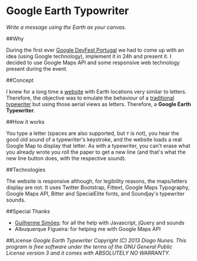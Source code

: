﻿# Google Earth Typowriter

*Write a message using the Earth as your canvas.*

##Why

During the first ever [Google DevFest Portugal](https://plus.google.com/events/ci9mfrnaa4orhffgb18eobhogfo) we had to come up with an idea (using Google technology), implement it in 24h and present it. I decided to use Google Maps API and some responsive web technology present during the event.

##Concept

I knew for a long time a [website](http://rhettdashwood.com/16575) with Earth locations very similar to letters. Therefore, the objective was to emulate the behaviour of a [traditional typewriter](http://en.wikipedia.org/wiki/Typewriter) but using those aerial views as letters. Therefore, a **Google Earth Typewriter**.

##How it works

You type a letter (spaces are also supported, but `Y` is not), you hear the good old sound of a typewriter's keystroke, and the website loads a real Google Map to display that letter. As with a typewriter, you can't erase what you already wrote you roll the paper to get a new line (and that's what the new line button does, with the respective sound).

##Technologies

The website is responsive although, for legibility reasons, the maps/letters display are not. It uses Twitter Bootstrap, Fittext, Google Maps Typography, Google Maps API, Bitter and SpecialElite fonts, and Soundjay's typewriter sounds.

##Special Thanks

* [Guilherme Simões](https://github.com/GuilhermeSimoes): for all the help with Javascript, jQuery and sounds
* Albuquerque Figueira: for helping me with Google Maps API

##License
*Google Earth Typewriter  Copyright (C) 2013  Diogo Nunes. This program is free software under the terms of the GNU General Public License version 3 and it comes with ABSOLUTELY NO WARRANTY.*